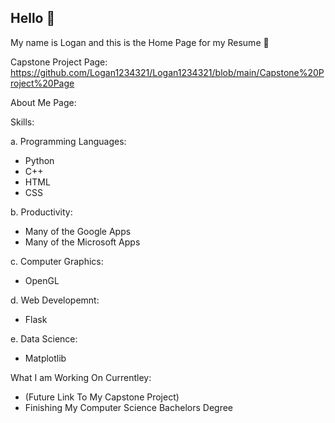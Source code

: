 ## Hello 🙂

My name is Logan and this is the Home Page for my Resume 📰

Capstone Project Page:
https://github.com/Logan1234321/Logan1234321/blob/main/Capstone%20Project%20Page

About Me Page:


Skills:

a. Programming Languages:
  + Python
  + C++
  + HTML
  + CSS

b. Productivity:
  + Many of the Google Apps
  + Many of the Microsoft Apps

c. Computer Graphics:
  + OpenGL

d. Web Developemnt:
  + Flask

e. Data Science:
  + Matplotlib


What I am Working On Currentley:
+ (Future Link To My Capstone Project)
+ Finishing My Computer Science Bachelors Degree


